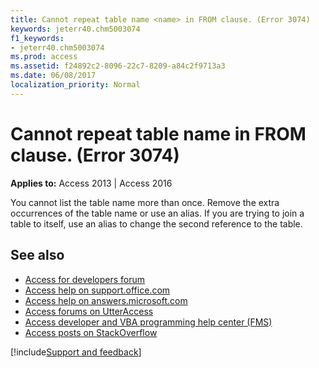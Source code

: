 ```yaml
---
title: Cannot repeat table name <name> in FROM clause. (Error 3074)
keywords: jeterr40.chm5003074
f1_keywords:
- jeterr40.chm5003074
ms.prod: access
ms.assetid: f24892c2-8096-22c7-8209-a84c2f9713a3
ms.date: 06/08/2017
localization_priority: Normal
---
```



# Cannot repeat table name <name> in FROM clause. (Error 3074)

  

**Applies to:** Access 2013 | Access 2016

You cannot list the table name more than once. Remove the extra occurrences of the table name or use an alias. If you are trying to join a table to itself, use an alias to change the second reference to the table.

## See also

- [Access for developers forum](https://social.msdn.microsoft.com/Forums/office/home?forum=accessdev)
- [Access help on support.office.com](https://support.office.com/search/results?query=Access)
- [Access help on answers.microsoft.com](https://answers.microsoft.com/)
- [Access forums on UtterAccess](https://www.utteraccess.com/forum/index.php?act=idx)
- [Access developer and VBA programming help center (FMS)](https://www.fmsinc.com/MicrosoftAccess/developer/)
- [Access posts on StackOverflow](https://stackoverflow.com/questions/tagged/ms-access)

[!include[Support and feedback](~/includes/feedback-boilerplate.md)]